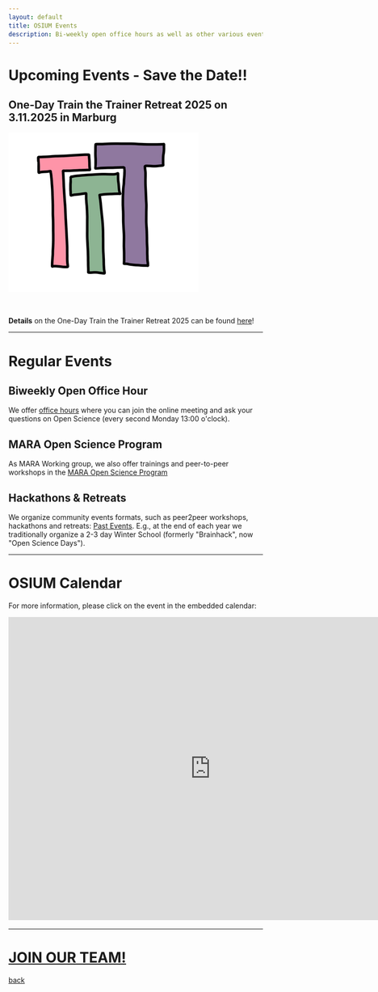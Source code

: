 ```yaml
---
layout: default
title: OSIUM Events
description: Bi-weekly open office hours as well as other various events.
---
```



# Upcoming Events - Save the Date!!


## One-Day Train the Trainer Retreat 2025 on 3.11.2025 in Marburg


![TTT-Logo](./assets/images/TTT_Logo.png)

<br>


**Details** on the One-Day Train the Trainer Retreat 2025 can be found <a class="twitter-timeline" href="https://openscienceinitiativeuniversitymarburg.github.io/train-the-trainer-retreat-2025.html" data-tweet-limit="1" data-height="300">here</a>!
<br>

---

# Regular Events

## Biweekly Open Office Hour
We offer <a href="https://webconf.hrz.uni-marburg.de/n/rooms/q2o-bf3-vtf-u8q/join">office hours</a> where you can join the online meeting and ask your questions on Open Science (every second Monday 13:00 o'clock). 

## MARA Open Science Program
As MARA Working group, we also offer trainings and peer-to-peer workshops in the <a href="https://www.uni-marburg.de/de/mara/veranstaltungen/programme-und-zertifikate/open-science">MARA Open Science Program</a>

## Hackathons & Retreats
We organize community events formats, such as peer2peer workshops, hackathons and retreats: [Past Events](./past-events.md). E.g., at the end of each year we traditionally organize a 2-3 day Winter School (formerly "Brainhack", now "Open Science Days").

---
# OSIUM Calendar

For more information, please click on the event in the embedded calendar:

<iframe src="https://calendar.google.com/calendar/embed?height=600&amp;wkst=2&amp;hl=en&amp;src=osium.contact%40gmail.com&amp;ctz=Europe%2FBerlin" style="border-width:0" width="800" height="600" frameborder="0" scrolling="no"></iframe>

---

# [JOIN OUR TEAM!](./join.md)


[back](./)
